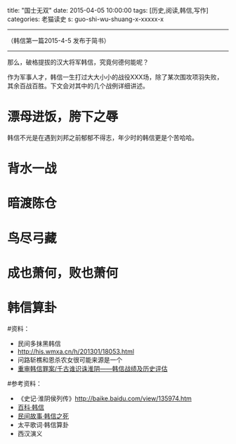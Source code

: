 title: "国士无双"
date: 2015-04-05 10:00:00
tags: [历史,阅读,韩信,写作]
categories: 老猫读史
s: guo-shi-wu-shuang-x-xxxxx-x

---



（韩信第一篇2015-4-5 发布于简书）

******

那么，破格提拔的汉大将军韩信，究竟何德何能呢？

作为军事人才，韩信一生打过大大小小的战役XXX场，除了某次围攻项羽失败，其余百战百胜。下文会对其中的几个战例详细讲述。

# 漂母进饭，胯下之辱

韩信不光是在遇到刘邦之前郁郁不得志，年少时的韩信更是个苦哈哈。

# 背水一战

# 暗渡陈仓

# 鸟尽弓藏

# 成也萧何，败也萧何

# 韩信算卦

#资料：
- 民间多抹黑韩信
- http://his.wmxa.cn/h/201301/18053.html
- 问路斩樵和恩杀农女很可能来源是一个
- [重审韩信罪案/千古谁识诛淮阴——韩信战绩及历史评估](http://www.ruiwen.com/news/59585.htm)

#参考资料：

- 《史记·淮阴侯列传》http://baike.baidu.com/view/135974.htm
- [百科·韩信 ](http://zh.wikipedia.org/wiki/%E9%9F%A9%E4%BF%A1)
- [民间故事·韩信之死](http://www.sjzlq.gov.cn/article/20110517/745419885-2011-05511.html )
- 太平歌词·韩信算卦
- 西汉演义
